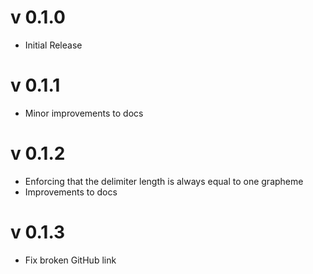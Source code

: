 # v 0.1.0

* Initial Release

# v 0.1.1

* Minor improvements to docs

# v 0.1.2

* Enforcing that the delimiter length is always equal to one grapheme
* Improvements to docs

# v 0.1.3

* Fix broken GitHub link
